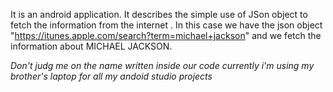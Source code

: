 It is an android application.
It describes the simple use of JSon object to fetch the information from the internet .
In this case we have the json object
"https://itunes.apple.com/search?term=michael+jackson"
 and we fetch the information about MICHAEL JACKSON.

*Don't judg me on the name written inside our code currently i'm using my brother's laptop for all my andoid studio projects*